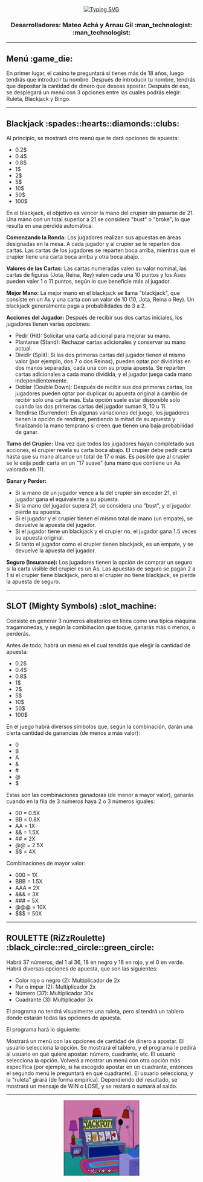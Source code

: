 <div align="center"> 
  
[![Typing SVG](https://readme-typing-svg.herokuapp.com?font=Fira+Code&size=35&duration=3000&pause=1000&color=F70000&center=true&random=false&width=535&height=70&lines=%F0%9F%83%8F+Casino+%F0%9F%83%8F)](https://git.io/typing-svg)

</div>
<div align="center">
  <h3>Desarrolladores: Mateo Achá y Arnau Gil :man_technologist: :man_technologist:</h3>
</div>

<hr>

<h2>Menú :game_die:</h2>
<p>En primer lugar, el casino te preguntará si tienes más de 18 años, luego tendrás que introducir tu nombre. Después de introducir tu nombre, tendrás que depositar la cantidad de dinero que deseas apostar. Después de eso, se desplegará un menú con 3 opciones entre las cuales podrás elegir: Ruleta, Blackjack y Bingo.</p>

<hr>

<h2>Blackjack :spades::hearts::diamonds::clubs:</h2>
<p>Al principio, se mostrará otro menú que te dará opciones de apuesta:</p>
<ul>
  <li>0.2$</li>
  <li>0.4$</li>
  <li>0.8$</li>
  <li>1$</li>
  <li>2$</li>
  <li>5$</li>
  <li>10$</li>
  <li>50$</li>
  <li>100$</li>
</ul>
<p>En el blackjack, el objetivo es vencer la mano del crupier sin pasarse de 21. Una mano con un total superior a 21 se considera "bust" o "broke", lo que resulta en una pérdida automática.</p>

<p><strong>Comenzando la Ronda:</strong> Los jugadores realizan sus apuestas en áreas designadas en la mesa. A cada jugador y al crupier se le reparten dos cartas. Las cartas de los jugadores se reparten boca arriba, mientras que el crupier tiene una carta boca arriba y otra boca abajo.</p>

<p><strong>Valores de las Cartas:</strong> Las cartas numeradas valen su valor nominal, las cartas de figuras (Jota, Reina, Rey) valen cada una 10 puntos y los Ases pueden valer 1 o 11 puntos, según lo que beneficie más al jugador.</p>

<p><strong>Mejor Mano:</strong> La mejor mano en el blackjack se llama "blackjack", que consiste en un As y una carta con un valor de 10 (10, Jota, Reina o Rey). Un blackjack generalmente paga a probabilidades de 3 a 2.</p>

<p><strong>Acciones del Jugador:</strong> Después de recibir sus dos cartas iniciales, los jugadores tienen varias opciones:</p>

<ul>
  <li>Pedir (Hit): Solicitar una carta adicional para mejorar su mano.</li>
  <li>Plantarse (Stand): Rechazar cartas adicionales y conservar su mano actual.</li>
  <li>Dividir (Split): Si las dos primeras cartas del jugador tienen el mismo valor (por ejemplo, dos 7 o dos Reinas), pueden optar por dividirlas en dos manos separadas, cada una con su propia apuesta. Se reparten cartas adicionales a cada mano dividida, y el jugador juega cada mano independientemente.</li>
  <li>Doblar (Double Down): Después de recibir sus dos primeras cartas, los jugadores pueden optar por duplicar su apuesta original a cambio de recibir solo una carta más. Esta opción suele estar disponible solo cuando las dos primeras cartas del jugador suman 9, 10 u 11.</li>
  <li>Rendirse (Surrender): En algunas variaciones del juego, los jugadores tienen la opción de rendirse, perdiendo la mitad de su apuesta y finalizando la mano temprano si creen que tienen una baja probabilidad de ganar.</li>
</ul>

<p><strong>Turno del Crupier:</strong> Una vez que todos los jugadores hayan completado sus acciones, el crupier revela su carta boca abajo. El crupier debe pedir carta hasta que su mano alcance un total de 17 o más. Es posible que al crupier se le exija pedir carta en un "17 suave" (una mano que contiene un As valorado en 11).</p>

<p><strong>Ganar y Perder:</strong></p>

<ul>
  <li>Si la mano de un jugador vence a la del crupier sin exceder 21, el jugador gana el equivalente a su apuesta.</li>
  <li>Si la mano del jugador supera 21, se considera una "bust", y el jugador pierde su apuesta.</li>
  <li>Si el jugador y el crupier tienen el mismo total de mano (un empate), se devuelve la apuesta del jugador.</li>
  <li>Si el jugador tiene un blackjack y el crupier no, el jugador gana 1.5 veces su apuesta original.</li>
  <li>Si tanto el jugador como el crupier tienen blackjack, es un empate, y se devuelve la apuesta del jugador.</li>
</ul>

<p><strong>Seguro (Insurance):</strong> Los jugadores tienen la opción de comprar un seguro si la carta visible del crupier es un As. Las apuestas de seguro se pagan 2 a 1 si el crupier tiene blackjack, pero si el crupier no tiene blackjack, se pierde la apuesta de seguro.</p>

<hr>

<h2>SLOT (Mighty Symbols) :slot_machine:</h2>
<p>Consiste en generar 3 números aleatorios en línea como una típica máquina tragamonedas, y según la combinación que toque, ganarás más o menos, o perderás.</p>
<p>Antes de todo, habrá un menú en el cual tendrás que elegir la cantidad de apuesta:</p>
<ul>
  <li>0.2$</li>
  <li>0.4$</li>
  <li>0.8$</li>
  <li>1$</li>
  <li>2$</li>
  <li>5$</li>
  <li>10$</li>
  <li>50$</li>
  <li>100$</li>
</ul>

<p>En el juego habrá diversos símbolos que, según la combinación, darán una cierta cantidad de ganancias (de menos a más valor):</p>
<ul>
  <li>0</li>
  <li>B</li>
  <li>A</li>
  <li>&</li>
  <li>#</li>
  <li>@</li>
  <li>$</li>
</ul>

<p>Estas son las combinaciones ganadoras (de menor a mayor valor), ganarás cuando en la fila de 3 números haya 2 o 3 números iguales:</p>

<ul>
  <li>00 = 0.5X</li>
  <li>BB = 0.8X</li>
  <li>AA = 1X</li>
  <li>&& = 1.5X</li>
  <li>## = 2X</li>
  <li>@@ = 2.5X</li>
  <li>$$ = 4X</li>
</ul>

<p>Combinaciones de mayor valor:</p>

<ul>
  <li>000 = 1X</li>
  <li>BBB = 1.5X</li>
  <li>AAA = 2X</li>
  <li>&&& = 3X</li>
  <li>### = 5X</li>
  <li>@@@ = 10X</li>
  <li>$$$ = 50X</li>
</ul>

<hr>

<h2>ROULETTE (RiZzRoulette) :black_circle::red_circle::green_circle:</h2>
<p>Habrá 37 números, del 1 al 36, 18 en negro y 18 en rojo, y el 0 en verde. Habrá diversas opciones de apuesta, que son las siguientes:</p>
<ul>
  <li>Color rojo o negro (2): Multiplicador de 2x</li>
  <li>Par o impar (2): Multiplicador 2x</li>
  <li>Número (37): Multiplicador 30x</li>
  <li>Cuadrante (3): Multiplicador 3x</li>
</ul>

El programa no tendrá visualmente una ruleta, pero sí tendrá un tablero donde estarán todas las opciones de apuesta.

El programa hará lo siguiente:

Mostrará un menú con las opciones de cantidad de dinero a apostar.
El usuario selecciona la opción.
Se mostrará el tablero, y el programa le pedirá al usuario en qué quiere apostar: número, cuadrante, etc.
El usuario selecciona la opción.
Volverá a mostrar un menú con otra opción más específica (por ejemplo, si ha escogido apostar en un cuadrante, entonces el segundo menú le preguntará en qué cuadrante).
El usuario selecciona, y la "ruleta" girará (de forma empírica).
Dependiendo del resultado, se mostrará un mensaje de WIN o LOSE, y se restará o sumará al saldo.

<hr>

<div align="center">
    <img src="./assets/giphy.gif" alt="GIF" width="200" height="200">
</div>
